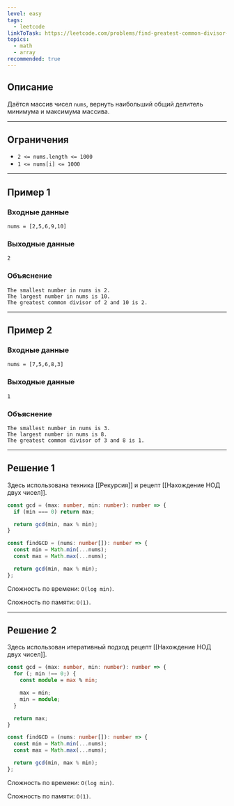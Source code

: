 ```yaml
---
level: easy
tags:
  - leetcode
linkToTask: https://leetcode.com/problems/find-greatest-common-divisor-of-array/
topics:
  - math
  - array
recommended: true
---
```

## Описание

Даётся массив чисел `nums`, вернуть наибольший общий делитель минимума и максимума массива.

---
## Ограничения

- `2 <= nums.length <= 1000`
- `1 <= nums[i] <= 1000`

---
## Пример 1

### Входные данные

```
nums = [2,5,6,9,10]
```
### Выходные данные

```
2
```
### Объяснение

```
The smallest number in nums is 2.
The largest number in nums is 10.
The greatest common divisor of 2 and 10 is 2.
```

---
## Пример 2

### Входные данные

```
nums = [7,5,6,8,3]
```
### Выходные данные

```
1
```
### Объяснение

```
The smallest number in nums is 3.
The largest number in nums is 8.
The greatest common divisor of 3 and 8 is 1.
```

---
## Решение 1

Здесь использована техника [[Рекурсия]] и рецепт [[Нахождение НОД двух чисел]].

```typescript
const gcd = (max: number, min: number): number => {
  if (min === 0) return max;

  return gcd(min, max % min);
}

const findGCD = (nums: number[]): number => {
  const min = Math.min(...nums);
  const max = Math.max(...nums);

  return gcd(min, max % min);
};
```

Сложность по времени: `O(log min)`.

Сложность по памяти: `O(1)`.

---
## Решение 2

Здесь использован итеративный подход рецепт [[Нахождение НОД двух чисел]].

```typescript
const gcd = (max: number, min: number): number => {
  for (; min !== 0;) {
    const module = max % min;

    max = min;
    min = module;
  }

  return max;
}

const findGCD = (nums: number[]): number => {
  const min = Math.min(...nums);
  const max = Math.max(...nums);

  return gcd(min, max % min);
};
```

Сложность по времени: `O(log min)`.

Сложность по памяти: `O(1)`.